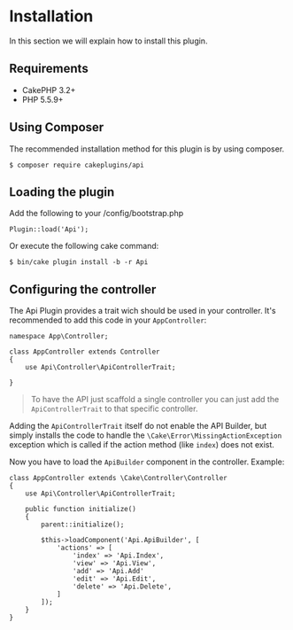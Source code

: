 # Installation

In this section we will explain how to install this plugin.

##  Requirements

- CakePHP 3.2+
- PHP 5.5.9+

## Using Composer

The recommended installation method for this plugin is by using composer.

```
$ composer require cakeplugins/api
```

## Loading the plugin

Add the following to your /config/bootstrap.php

```
Plugin::load('Api');
```

Or execute the following cake command:

```
$ bin/cake plugin install -b -r Api
```

## Configuring the controller

The Api Plugin provides a trait wich should be used in your controller. It's recommended to add this code in your `AppController`:

```
namespace App\Controller;

class AppController extends Controller
{
    use Api\Controller\ApiControllerTrait;

}
```

> To have the API just scaffold a single controller you can just add the `ApiControllerTrait` to that specific controller.

Adding the `ApiControllerTrait` itself do not enable the API Builder, but simply installs the code to handle the `\Cake\Error\MissingActionException`
exception which is called if the action method (like `index`) does not exist.

Now you have to load the `ApiBuilder` component in the controller. Example:

```
class AppController extends \Cake\Controller\Controller
{
    use Api\Controller\ApiControllerTrait;

    public function initialize()
    {
        parent::initialize();

        $this->loadComponent('Api.ApiBuilder', [
            'actions' => [
                'index' => 'Api.Index',
                'view' => 'Api.View',
                'add' => 'Api.Add'
                'edit' => 'Api.Edit',
                'delete' => 'Api.Delete',
            ]
        ]);
    }
}
```



